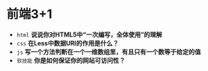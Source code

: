 # 前端3+1
- `html` **说说你对HTML5中“一次编写，全体使用”的理解**
- `css` **在Less中数据URI的作用是什么？**
- `js` **写一个方法判断在一个一维数组里，有且只有一个数等于给定的值**
- `软技能` **你是如何保证你的网站可访问性？**

